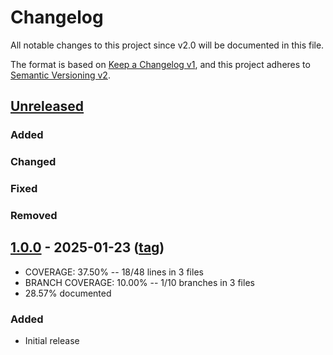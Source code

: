 # Changelog

All notable changes to this project since v2.0 will be documented in this file.

The format is based on [Keep a Changelog v1](https://keepachangelog.com/en/1.0.0/),
and this project adheres to [Semantic Versioning v2](https://semver.org/spec/v2.0.0.html).

## [Unreleased]
### Added
### Changed
### Fixed
### Removed

## [1.0.0] - 2025-01-23 ([tag][1.0.0t])
- COVERAGE:  37.50% -- 18/48 lines in 3 files
- BRANCH COVERAGE:  10.00% -- 1/10 branches in 3 files
- 28.57% documented
### Added
- Initial release

[Unreleased]: https://github.com/pboling/gem_checksums/compare/v1.0.0...HEAD
[1.0.0]: https://github.com/pboling/gem_checksums/compare/SHA_HERE...v1.0.0
[1.0.0t]: https://github.com/pboling/gem_checksums/tags/v1.0.0
